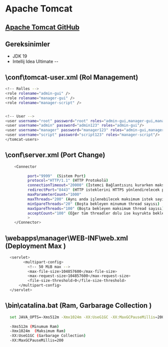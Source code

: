 # Apache Tomcat
[Apache Tomcat GitHub](https://github.com/hamitmizrak/Peak_SGM_apache_tomcatr)
---

## Gereksinimler
- JDK 19
- Intellij Idea Ultimate
--

## \conf\tomcat-user.xml (Rol Management)
```sh
<!-- Rolles -->
<role rolename="admin-gui" />
<role rolename="manager-gui" />
<role rolename="manager-script" />


<!-- User -->
<user username="root" password="root" roles="admin-gui,manager-gui,manager-script"/>
<user username="admin" password="admin123" roles="admin-gui"/>
<user username="manager" password="manager123" roles="admin-gui,manager-gui"/>
<user username="script" password="script123" roles="manager-script"/>
</tomcat-users>
```

## \conf\server.xml (Port Change) 
```sh
	<Connector   
	
          port="9999"  (Sistem Port) 
          protocol="HTTP/1.1" (HTTP Protokolü)
          connectionTimeout="20000" (İstemci Bağlantısını kurarken maksimum bekleme süresi 1000ms=1s)
          redirectPort="8443" (HTTP isteklerini HTTPS yönlendirelecek port)
          maxParameterCount="1000" 
          maxThreads="200" (Aynı anda işlenebilecek maksimum istek sayısı)
          minSpareThreads="20" (Boşta bekleyen minumum thread sayısı)
          maxSpareThreads="100" (Boşta bekleyen maksimum thread sayısı)
          acceptCount="100" (Eğer tüm threadler dolu ise kuyrukta bekleyecek maksimum request sayısı)
          >
    </Connector>
```

## \webapps\manager\WEB-INF\\web.xml (Deployment Max )
```sh
  <servlet>
	    <multipart-config>
          <!-- 50 MiB max -->
          <max-file-size>104857600</max-file-size>
          <max-request-size>104857600</max-request-size>
          <file-size-threshold>0</file-size-threshold>
      </multipart-config>
  </servlet>
```


## \bin\catalina.bat (Ram, Garbarage Collection )
```sh
  set JAVA_OPTS=-Xms512m -Xmx1024m -XX:UseG1GC -XX:MaxGCPauseMillis=200
  
  -Xms512m (Minumum Ram)
  -Xmx1024m  (Maksimum Ram)
  -XX:UseG1GC (Garbarage Collection)
  -XX:MaxGCPauseMillis=200
```




